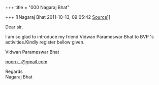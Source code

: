 +++
title = "000 Nagaraj Bhat"

+++
[[Nagaraj Bhat	2011-10-13, 09:05:42 [Source](https://groups.google.com/g/bvparishat/c/j_-kiqOQTWg)]]



Dear sir,  
  

I am so glad to introduce my friend Vidwan Parameswar Bhat to BVP 's activities.Kindly register bellow given.  
  
Vidwan Parameswar Bhat  
  
[poorn...@gmail.com]()  
  
  
Regards  
Nagaraj Bhat  

